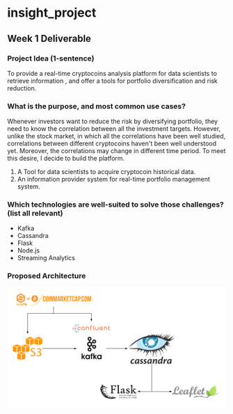 # insight_project


## Week 1 Deliverable
### Project Idea (1-sentence)
To provide a real-time cryptocoins analysis platform for data scientists to retrieve information , and offer a tools for portfolio diversification and risk reduction.


### What is the purpose, and most common use cases?
Whenever investors want to reduce the risk by diversifying portfolio, they need to know the correlation between all the investment targets. However, unlike the stock market, in which all the correlations have been well studied, correlations between different cryptocoins haven't been well understood yet. Moreover, the correlations may change in different time period. To meet this desire, I decide to build the platform.

1. A Tool for data scientists to acquire cryptocoin historical data.
2. An information provider system for real-time portfolio management system.


### Which technologies are well-suited to solve those challenges? (list all relevant)
* Kafka
* Cassandra
* Flask
* Node.js
* Streaming Analytics


### Proposed Architecture
![Proposed Architecture](picture/InsightArchitecture.png)
